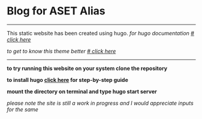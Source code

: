 # Blog for ASET Alias
---
This static website has been created using hugo.
*for hugo documentation [# click here](https://gohugo.io/documentation/)*

*to get to know this theme better [# click here](https://github.com/appernetic/hugo-nederburg-theme/)*

---
**to try running this website on your system clone the repository**

**to install hugo [click here](https://gohugo.io/getting-started/quick-start/) for step-by-step guide**

**mount the directory on terminal and type hugo start server**


_please note the site is still a work in progress and I would appreciate inputs for the same_
